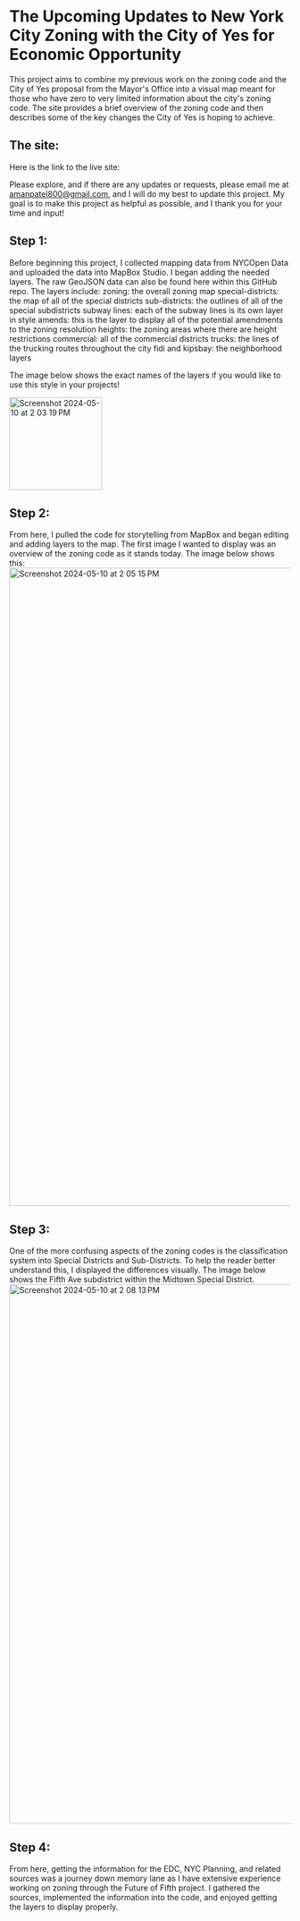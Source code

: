# The Upcoming Updates to New York City Zoning with the City of Yes for Economic Opportunity
This project aims to combine my previous work on the zoning code and the City of Yes proposal from the Mayor's Office into a visual map meant for those who have zero to very limited information about the city's zoning code. The site provides a brief overview of the zoning code and then describes some of the key changes the City of Yes is hoping to achieve. 
## The site:
Here is the link to the live site:

 Please explore, and if there are any updates or requests, please email me at amanpatel800@gmail.com, and I will do my best to update this project. My goal is to make this project as helpful as possible, and I thank you for your time and input!

## Step 1:
Before beginning this project, I collected mapping data from NYCOpen Data and uploaded the data into MapBox Studio. I began adding the needed layers. The raw GeoJSON data can also be found here within this GitHub repo. The layers include:
zoning: the overall zoning map
special-districts: the map of all of the special districts 
sub-districts: the outlines of all of the special subdistricts
subway lines: each of the subway lines is its own layer in style
amends: this is the layer to display all of the potential amendments to the zoning resolution
heights: the zoning areas where there are height restrictions 
commercial: all of the commercial districts 
trucks: the lines of the trucking routes throughout the city 
fidi and kipsbay: the neighborhood layers 

The image below shows the exact names of the layers if you would like to use this style in your projects!


<img width="166" alt="Screenshot 2024-05-10 at 2 03 19 PM" src="https://github.com/amanpatel800/AP-Final-Project/assets/144968354/1480e4bd-2e05-4abe-8fec-842466b94471">

## Step 2:
From here, I pulled the code for storytelling from MapBox and began editing and adding layers to the map. The first image I wanted to display was an overview of the zoning code as it stands today. The image below shows this:
<img width="1141" alt="Screenshot 2024-05-10 at 2 05 15 PM" src="https://github.com/amanpatel800/AP-Final-Project/assets/144968354/f012b063-56a9-4c27-bae7-29dd02dfcb68">

## Step 3:
One of the more confusing aspects of the zoning codes is the classification system into Special Districts and Sub-Districts. To help the reader better understand this, I displayed the differences visually. The image below shows the Fifth Ave subdistrict within the Midtown Special District.
<img width="965" alt="Screenshot 2024-05-10 at 2 08 13 PM" src="https://github.com/amanpatel800/AP-Final-Project/assets/144968354/d62eb0ad-8ba6-4109-a247-6f648feb205e">

## Step 4: 
From here, getting the information for the EDC, NYC Planning, and related sources was a journey down memory lane as I have extensive experience working on zoning through the Future of Fifth project. I gathered the sources, implemented the information into the code, and enjoyed getting the layers to display properly.
